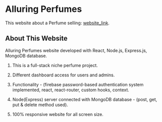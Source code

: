 # Alluring Perfumes

This website about a Perfume selling: [website_link](https://alluring-perfumes.web.app/).

## About This Website

Alluring Perfumes website developed with React, Node.js, Express.js, MongoDB database.


1. This is a full-stack niche perfume project.

2. Different dashboard access for users and admins.

3. Functionality - (firebase password-based authentication system implemented, react, react-router, custom hooks, context.

4. Node(Express) server connected with MongoDB database - (post, get, put & delete method used).

5. 100% responsive website for all screen size.